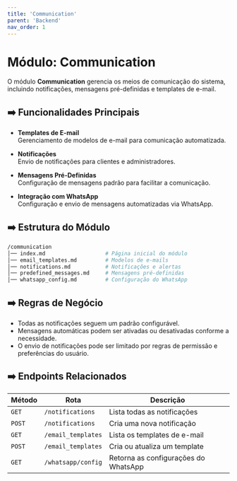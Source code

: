 ```yaml
---
title: 'Communication'
parent: 'Backend'
nav_order: 1
---
```


# Módulo: Communication

O módulo **Communication** gerencia os meios de comunicação do sistema, incluindo notificações, mensagens pré-definidas e templates de e-mail.

## ➡️ Funcionalidades Principais

- **Templates de E-mail**  
  Gerenciamento de modelos de e-mail para comunicação automatizada.

- **Notificações**  
  Envio de notificações para clientes e administradores.

- **Mensagens Pré-Definidas**  
  Configuração de mensagens padrão para facilitar a comunicação.

- **Integração com WhatsApp**  
  Configuração e envio de mensagens automatizadas via WhatsApp.

## ➡️ Estrutura do Módulo

```bash
/communication
│── index.md                   # Página inicial do módulo
│── email_templates.md         # Modelos de e-mails
│── notifications.md           # Notificações e alertas
│── predefined_messages.md     # Mensagens pré-definidas
│── whatsapp_config.md         # Configuração do WhatsApp
```

## ➡️ Regras de Negócio

- Todas as notificações seguem um padrão configurável.
- Mensagens automáticas podem ser ativadas ou desativadas conforme a necessidade.
- O envio de notificações pode ser limitado por regras de permissão e preferências do usuário.

## ➡️ Endpoints Relacionados

| Método  | Rota                         | Descrição |
|---------|------------------------------|--------------------------------|
| `GET`   | `/notifications`             | Lista todas as notificações |
| `POST`  | `/notifications`             | Cria uma nova notificação |
| `GET`   | `/email_templates`           | Lista os templates de e-mail |
| `POST`  | `/email_templates`           | Cria ou atualiza um template |
| `GET`   | `/whatsapp/config`           | Retorna as configurações do WhatsApp |

